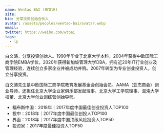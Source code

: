 ```yaml
---
name: Wentao BAI (白文涛)
site: 
bio: 分享投资创始合伙人
avatar: /assets/peoples/wentao-bai/avatar.webp
email: 
twitter: https://weibo.com/wtbai
tags:
  - lp
---
```


白文涛，分享投资创始人。1990年毕业于北京大学本科，2004年获得中欧国际工商学院EMBA学位，2020年获得新加坡管理大学DBA，拥有近20年IT行业创业及管理经验，连续创立多家企业并被成功并购。2007年转型为专业创业投资人，创立分享投资。

白文涛先生是中欧国际工商学院教育发展基金会创始会员、AAMA（亚杰商会）创业导师，还担任北京大学企业家俱乐部发起理事、北京大学工学院理事、混沌大学校董、北京大学创业训练营创始导师。

- 福布斯中国：2018年｜2017年度中国最佳创业投资人TOP100
- 投中：2018年｜2017年度中国最佳创投人TOP100
- 界面：2018年｜2017年度中国顶级风险投资人TOP50
- 投资家：2017年度最佳投资人TOP50
